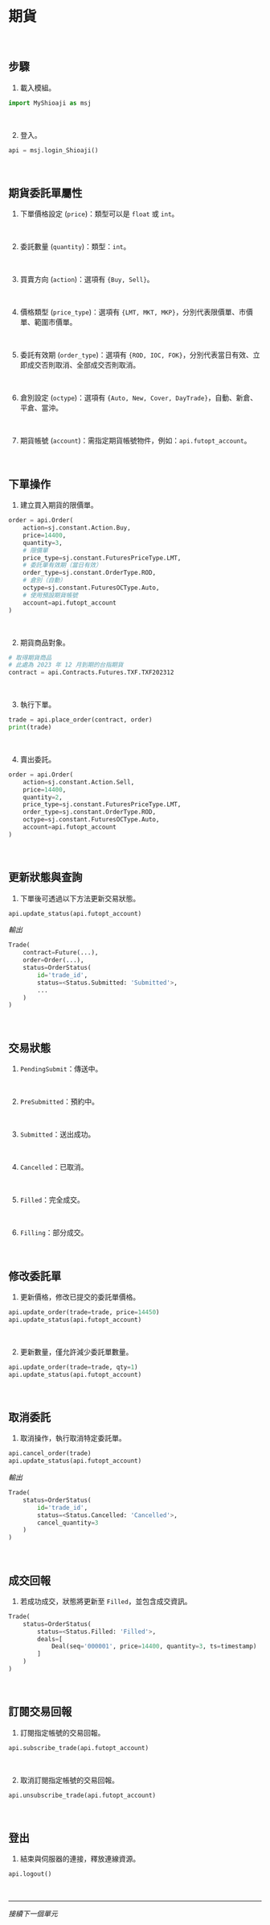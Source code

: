 # 期貨

<br>

## 步驟

1. 載入模組。

```python
import MyShioaji as msj
```

<br>

2. 登入。

```python
api = msj.login_Shioaji()
```

<br>

## 期貨委託單屬性

1. 下單價格設定 (`price`)：類型可以是 `float` 或 `int`。

<br>

2. 委託數量 (`quantity`)：類型：`int`。

<br>

3. 買賣方向 (`action`)：選項有 `{Buy, Sell}`。

<br>

4. 價格類型 (`price_type`)：選項有 `{LMT, MKT, MKP}`，分別代表限價單、市價單、範圍市價單。

<br>

5. 委託有效期 (`order_type`)：選項有 `{ROD, IOC, FOK}`，分別代表當日有效、立即成交否則取消、全部成交否則取消。

<br>

6. 倉別設定 (`octype`)：選項有 `{Auto, New, Cover, DayTrade}`，自動、新倉、平倉、當沖。

<br>

7. 期貨帳號 (`account`)：需指定期貨帳號物件，例如：`api.futopt_account`。

<br>

## 下單操作

1. 建立買入期貨的限價單。

```python
order = api.Order(
    action=sj.constant.Action.Buy,
    price=14400,
    quantity=3,
    # 限價單
    price_type=sj.constant.FuturesPriceType.LMT,
    # 委託單有效期（當日有效）
    order_type=sj.constant.OrderType.ROD,
    # 倉別（自動）
    octype=sj.constant.FuturesOCType.Auto,
    # 使用預設期貨帳號
    account=api.futopt_account
)
```

<br>

2. 期貨商品對象。

```python
# 取得期貨商品
# 此處為 2023 年 12 月到期的台指期貨
contract = api.Contracts.Futures.TXF.TXF202312
```

<br>

3. 執行下單。

```python
trade = api.place_order(contract, order)
print(trade)
```

<br>

4. 賣出委託。

```python
order = api.Order(
    action=sj.constant.Action.Sell,
    price=14400,
    quantity=2,
    price_type=sj.constant.FuturesPriceType.LMT,
    order_type=sj.constant.OrderType.ROD,
    octype=sj.constant.FuturesOCType.Auto,
    account=api.futopt_account
)
```

<br>

## 更新狀態與查詢

1. 下單後可透過以下方法更新交易狀態。

```python
api.update_status(api.futopt_account)
```

_輸出_

```python
Trade(
    contract=Future(...),
    order=Order(...),
    status=OrderStatus(
        id='trade_id',
        status=<Status.Submitted: 'Submitted'>,
        ...
    )
)
```

<br>

## 交易狀態

1. `PendingSubmit`：傳送中。

<br>

2. `PreSubmitted`：預約中。

<br>

3. `Submitted`：送出成功。

<br>

4. `Cancelled`：已取消。

<br>

5. `Filled`：完全成交。

<br>

6. `Filling`：部分成交。

<br>

## 修改委託單

1. 更新價格，修改已提交的委託單價格。

```python
api.update_order(trade=trade, price=14450)
api.update_status(api.futopt_account)
```

<br>

2. 更新數量，僅允許減少委託單數量。

```python
api.update_order(trade=trade, qty=1)
api.update_status(api.futopt_account)
```

<br>

## 取消委託

1. 取消操作，執行取消特定委託單。

```python
api.cancel_order(trade)
api.update_status(api.futopt_account)
```

_輸出_

```python
Trade(
    status=OrderStatus(
        id='trade_id',
        status=<Status.Cancelled: 'Cancelled'>,
        cancel_quantity=3
    )
)
```

<br>

## 成交回報

1. 若成功成交，狀態將更新至 `Filled`，並包含成交資訊。

```python
Trade(
    status=OrderStatus(
        status=<Status.Filled: 'Filled'>,
        deals=[
            Deal(seq='000001', price=14400, quantity=3, ts=timestamp)
        ]
    )
)
```

<br>

## 訂閱交易回報

1. 訂閱指定帳號的交易回報。

```python
api.subscribe_trade(api.futopt_account)
```

<br>

2. 取消訂閱指定帳號的交易回報。

```python
api.unsubscribe_trade(api.futopt_account)
```

<br>

## 登出

1. 結束與伺服器的連接，釋放連線資源。

```python
api.logout()
```

<br>

___

_接續下一個單元_
